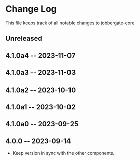 # Change Log

This file keeps track of all notable changes to jobbergate-core

## Unreleased


## 4.1.0a4 -- 2023-11-07
## 4.1.0a3 -- 2023-11-03
## 4.1.0a2 -- 2023-10-10


## 4.1.0a1 -- 2023-10-02


## 4.1.0a0 -- 2023-09-25


## 4.0.0 -- 2023-09-14
- Keep version in sync with the other components.
